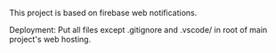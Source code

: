This project is based on firebase web notifications.

Deployment:
Put all files except .gitignore and .vscode/ in root of main project's web hosting.
